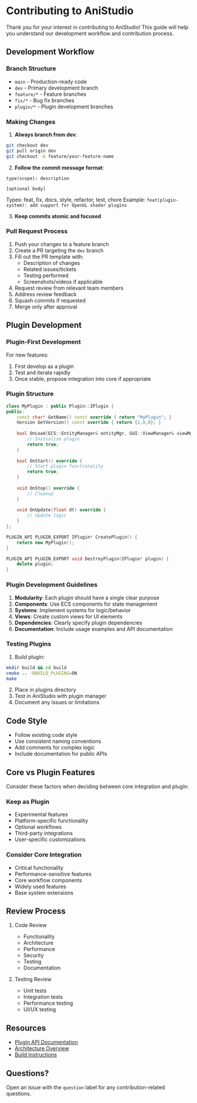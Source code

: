 # Contributing to AniStudio

Thank you for your interest in contributing to AniStudio! This guide will help you understand our development workflow and contribution process.

## Development Workflow

### Branch Structure

- `main` - Production-ready code
- `dev` - Primary development branch
- `feature/*` - Feature branches
- `fix/*` - Bug fix branches
- `plugin/*` - Plugin development branches

### Making Changes

1. **Always branch from dev**:
```bash
git checkout dev
git pull origin dev
git checkout -b feature/your-feature-name
```

2. **Follow the commit message format**:
```
type(scope): description

[optional body]
```
Types: feat, fix, docs, style, refactor, test, chore
Example: `feat(plugin-system): add support for OpenGL shader plugins`

3. **Keep commits atomic and focused**

### Pull Request Process

1. Push your changes to a feature branch
2. Create a PR targeting the `dev` branch
3. Fill out the PR template with:
   - Description of changes
   - Related issues/tickets
   - Testing performed
   - Screenshots/videos if applicable
4. Request review from relevant team members
5. Address review feedback
6. Squash commits if requested
7. Merge only after approval

## Plugin Development

### Plugin-First Development

For new features:
1. First develop as a plugin
2. Test and iterate rapidly
3. Once stable, propose integration into core if appropriate

### Plugin Structure

```cpp
class MyPlugin : public Plugin::IPlugin {
public:
    const char* GetName() const override { return "MyPlugin"; }
    Version GetVersion() const override { return {1,0,0}; }
    
    bool OnLoad(ECS::EntityManager& entityMgr, GUI::ViewManager& viewMgr) override {
        // Initialize plugin
        return true;
    }
    
    bool OnStart() override {
        // Start plugin functionality
        return true;
    }
    
    void OnStop() override {
        // Cleanup
    }
    
    void OnUpdate(float dt) override {
        // Update logic
    }
};

PLUGIN_API PLUGIN_EXPORT IPlugin* CreatePlugin() {
    return new MyPlugin();
}

PLUGIN_API PLUGIN_EXPORT void DestroyPlugin(IPlugin* plugin) {
    delete plugin;
}
```

### Plugin Development Guidelines

1. **Modularity**: Each plugin should have a single clear purpose
2. **Components**: Use ECS components for state management
3. **Systems**: Implement systems for logic/behavior
4. **Views**: Create custom views for UI elements
5. **Dependencies**: Clearly specify plugin dependencies
6. **Documentation**: Include usage examples and API documentation

### Testing Plugins

1. Build plugin:
```bash
mkdir build && cd build
cmake .. -DBUILD_PLUGINS=ON
make
```

2. Place in plugins directory
3. Test in AniStudio with plugin manager
4. Document any issues or limitations

## Code Style

- Follow existing code style
- Use consistent naming conventions
- Add comments for complex logic
- Include documentation for public APIs

## Core vs Plugin Features

Consider these factors when deciding between core integration and plugin:

### Keep as Plugin
- Experimental features
- Platform-specific functionality
- Optional workflows
- Third-party integrations
- User-specific customizations

### Consider Core Integration
- Critical functionality
- Performance-sensitive features
- Core workflow components
- Widely used features
- Base system extensions

## Review Process

1. Code Review
   - Functionality
   - Architecture
   - Performance
   - Security
   - Testing
   - Documentation

2. Testing Review
   - Unit tests
   - Integration tests
   - Performance testing
   - UI/UX testing

## Resources

- [Plugin API Documentation](docs/plugin-api.md)
- [Architecture Overview](docs/architecture.md)
- [Build Instructions](docs/building.md)

## Questions?

Open an issue with the `question` label for any contribution-related questions.
